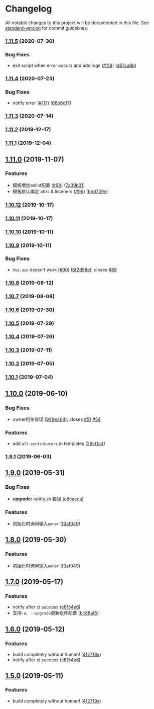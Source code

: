 # Changelog

All notable changes to this project will be documented in this file. See [standard-version](https://github.com/conventional-changelog/standard-version) for commit guidelines.

### [1.11.5](https://github.com/FEMessage/vue-sfc-cli/compare/v1.11.4...v1.11.5) (2020-07-30)


### Bug Fixes

* exit script when error occurs and add logs ([#118](https://github.com/FEMessage/vue-sfc-cli/issues/118)) ([d87ca9b](https://github.com/FEMessage/vue-sfc-cli/commit/d87ca9b))



### [1.11.4](https://github.com/FEMessage/vue-sfc-cli/compare/v1.11.3...v1.11.4) (2020-07-23)


### Bug Fixes

* notify error ([#117](https://github.com/FEMessage/vue-sfc-cli/issues/117)) ([66b6df7](https://github.com/FEMessage/vue-sfc-cli/commit/66b6df7))



### [1.11.3](https://github.com/FEMessage/vue-sfc-cli/compare/v1.11.2...v1.11.3) (2020-07-14)



### [1.11.2](https://github.com/FEMessage/vue-sfc-cli/compare/v1.11.1...v1.11.2) (2019-12-17)



### [1.11.1](https://github.com/FEMessage/vue-sfc-cli/compare/v1.11.0...v1.11.1) (2019-12-04)



## [1.11.0](https://github.com/FEMessage/vue-sfc-cli/compare/v1.10.12...v1.11.0) (2019-11-07)


### Features

* 模板增加eslint配置 ([#98](https://github.com/FEMessage/vue-sfc-cli/issues/98)) ([7a39b31](https://github.com/FEMessage/vue-sfc-cli/commit/7a39b31))
* 模板默认绑定 attrs & listeners ([#99](https://github.com/FEMessage/vue-sfc-cli/issues/99)) ([bbd729e](https://github.com/FEMessage/vue-sfc-cli/commit/bbd729e))



### [1.10.12](https://github.com/FEMessage/vue-sfc-cli/compare/v1.10.11...v1.10.12) (2019-10-17)



### [1.10.11](https://github.com/FEMessage/vue-sfc-cli/compare/v1.10.10...v1.10.11) (2019-10-17)



### [1.10.10](https://github.com/FEMessage/vue-sfc-cli/compare/v1.10.9...v1.10.10) (2019-10-11)



### [1.10.9](https://github.com/FEMessage/vue-sfc-cli/compare/v1.10.8...v1.10.9) (2019-10-11)


### Bug Fixes

* `Vue.use` doesn't work ([#90](https://github.com/FEMessage/vue-sfc-cli/issues/90)) ([6f2d58e](https://github.com/FEMessage/vue-sfc-cli/commit/6f2d58e)), closes [#89](https://github.com/FEMessage/vue-sfc-cli/issues/89)



### [1.10.8](https://github.com/FEMessage/vue-sfc-cli/compare/v1.10.7...v1.10.8) (2019-08-12)



### [1.10.7](https://github.com/FEMessage/vue-sfc-cli/compare/v1.10.6...v1.10.7) (2019-08-08)



### [1.10.6](https://github.com/FEMessage/vue-sfc-cli/compare/v1.10.5...v1.10.6) (2019-07-30)



### [1.10.5](https://github.com/FEMessage/vue-sfc-cli/compare/v1.10.4...v1.10.5) (2019-07-29)



### [1.10.4](https://github.com/FEMessage/vue-sfc-cli/compare/v1.10.3...v1.10.4) (2019-07-26)



### [1.10.3](https://github.com/FEMessage/vue-sfc-cli/compare/v1.10.2...v1.10.3) (2019-07-11)



### [1.10.2](https://github.com/FEMessage/vue-sfc-cli/compare/v1.10.1...v1.10.2) (2019-07-05)



### [1.10.1](https://github.com/FEMessage/vue-sfc-cli/compare/v1.10.0...v1.10.1) (2019-07-04)



## [1.10.0](https://github.com/FEMessage/vue-sfc-cli/compare/v1.9.1...v1.10.0) (2019-06-10)


### Bug Fixes

* owner相关错误  ([948e464](https://github.com/FEMessage/vue-sfc-cli/commit/948e464)), closes [#51](https://github.com/FEMessage/vue-sfc-cli/issues/51) [#54](https://github.com/FEMessage/vue-sfc-cli/issues/54)


### Features

* add `all-contributors` in templates ([29cf1c4](https://github.com/FEMessage/vue-sfc-cli/commit/29cf1c4))



### [1.9.1](https://github.com/FEMessage/vue-sfc-cli/compare/v1.9.0...v1.9.1) (2019-06-03)



## [1.9.0](https://github.com/FEMessage/vue-sfc-cli/compare/v1.8.0...v1.9.0) (2019-05-31)


### Bug Fixes

* **upgrade:** notify.sh 错误 ([e6eacda](https://github.com/FEMessage/vue-sfc-cli/commit/e6eacda))


### Features

* 初始化时询问输入`owner`  ([f3af049](https://github.com/FEMessage/vue-sfc-cli/commit/f3af049))



## [1.8.0](https://github.com/FEMessage/vue-sfc-cli/compare/v1.7.0...v1.8.0) (2019-05-30)


### Features

* 初始化时询问输入`owner`  ([f3af049](https://github.com/FEMessage/vue-sfc-cli/commit/f3af049))



## [1.7.0](https://github.com/FEMessage/vue-sfc-cli/compare/v1.6.0...v1.7.0) (2019-05-17)


### Features

* notify after ci success ([e6f54e6](https://github.com/FEMessage/vue-sfc-cli/commit/e6f54e6))
* 支持`-u, --upgrade`更新组件配置 ([bc88af5](https://github.com/FEMessage/vue-sfc-cli/commit/bc88af5))



## [1.6.0](https://github.com/FEMessage/vue-sfc-cli/compare/v1.5.0...v1.6.0) (2019-05-12)


### Features

* build completely without human!  ([4f2719a](https://github.com/FEMessage/vue-sfc-cli/commit/4f2719a))
* notify after ci success ([e6f54e6](https://github.com/FEMessage/vue-sfc-cli/commit/e6f54e6))



## [1.5.0](https://github.com/FEMessage/vue-sfc-cli/compare/v1.4.0...v1.5.0) (2019-05-11)


### Features

* build completely without human!  ([4f2719a](https://github.com/FEMessage/vue-sfc-cli/commit/4f2719a))

